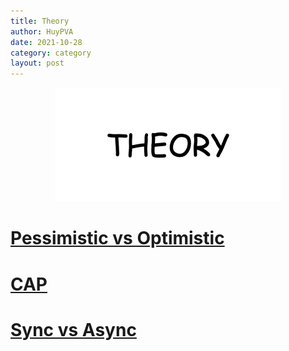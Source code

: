 ```yaml
---
title: Theory
author: HuyPVA
date: 2021-10-28
category: category
layout: post
---
```


<div align="center">
    <img src="../assets/images/theory/theory.png"/>
</div>

# [Pessimistic vs Optimistic](../theory/pessimistic-optimistic)

# [CAP](../theory/CAP)

# [Sync vs Async](../theory/synchronization-asynchronization)
